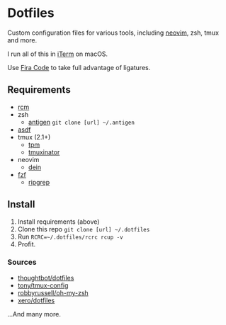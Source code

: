# Dotfiles

Custom configuration files for various tools, including [neovim](https://neovim.io), zsh, tmux and more.

I run all of this in [iTerm](https://iterm2.com) on macOS.

Use [Fira Code](https://github.com/tonsky/FiraCode) to take full advantage of ligatures.

## Requirements

- [rcm](https://github.com/thoughtbot/rcm)
- zsh
  - [antigen](https://github.com/zsh-users/antigen) `git clone [url] ~/.antigen`
- [asdf](https://github.com/asdf-vm/asdf)
- tmux (2.1+)
  - [tpm](https://github.com/tmux-plugins/tpm)
  - [tmuxinator](https://github.com/tmuxinator/tmuxinator)
- neovim
  - [dein](https://github.com/Shougo/dein.vim)
- [fzf](https://github.com/junegunn/fzf)
  - [ripgrep](https://github.com/BurntSushi/ripgrep)

## Install

1. Install requirements (above)
2. Clone this repo `git clone [url] ~/.dotfiles`
3. Run `RCRC=~/.dotfiles/rcrc rcup -v`
4. Profit.

### Sources

- [thoughtbot/dotfiles](https://github.com/thoughtbot/dotfiles)
- [tony/tmux-config](https://github.com/tony/tmux-config)
- [robbyrussell/oh-my-zsh](https://github.com/tony/tmux-config)
- [xero/dotfiles](https://github.com/xero/dotfiles)

...And many more.
